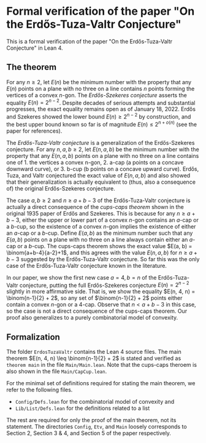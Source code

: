 # Formal verification of the paper "On the Erdős-Tuza-Valtr Conjecture" 
This is a formal verification of the paper "On the Erdős-Tuza-Valtr Conjecture" in Lean 4.

## The theorem
For any $n \geq 2$, let $E(n)$ be the minimum number with the property that any $E(n)$ points on a plane with no three on a line contains $n$ points 
forming the vertices of a convex $n$-gon.
The _Erdős-Szekeres conjecture_ asserts the equality $E(n) = 2^{n−2}$. 
Despite decades of serious attempts and substantial progresses, the exact equality remains open as of January 18, 2022.
Erdős and Szekeres showed the lower bound $E(n) \geq 2^{n−2}$ by construction, and 
the best upper bound known so far is of magnitude $E(n) \leq 2^{n + o(n)}$ (see the paper for references).

The _Erdős-Tuza-Valtr conjecture_ is a generalization of the Erdős-Szekeres conjecture.
For any $n, a, b \geq 2$, let $E(n, a, b)$ be the minimum number with the property that any $E(n, a, b)$ points on a plane with no three on a line
contains one of 1. the vertices a convex n-gon, 2. a-cap (a points on a concave downward curve), or 3. b-cup (b points on a concave upward curve).
Erdős, Tuza, and Valtr conjectured the exact value of $E(n, a, b)$ and
also showed that their generalization is actually equivalent to (thus, also a consequence of) the original Erdős-Szekeres conjecture.

The case $a, b \geq 2$ and $n \geq a + b - 3$ of the Erdős-Tuza-Valtr conjecture is actually a direct consequence of the _cups-caps theorem_ 
shown in the original 1935 paper of Erdős and Szekeres.
This is because for any $n \geq a + b - 3$, either the upper or lower part of a convex $n$-gon contains an $a$-cap or a $b$-cup, 
so the existence of a convex $n$-gon implies the existence of either an $a$-cap or a $b$-cup.
Define $E(a, b)$ as the minimum number such that any $E(a, b)$ points on a plane with no three on a line
always contain either an $a$-cap or a $b$-cup.
The cups-caps theorem shows the exact value $E(a, b) = \binom{a+b-4}{a-2}+1$,
and this agrees with the value $E(n, a, b)$ for $n \geq a + b - 3$ suggested by the Erdős-Tuza-Valtr conjecture.
So far this was the only case of the Erdős-Tuza-Valtr conjecture known in the literature.

In our paper, we show the first new case $a = 4, b = n$ of the Erdős-Tuza-Valtr conjecture,
putting the full Erdős-Szekeres conjecture $E(n) = 2^{n-2}$ slightly in more affirmative side.
That is, we show the equality $E(n, 4, n) = \binom{n-1}{2} + 2$, so any set of $\binom{n-1}{2} + 2$ points either contain a convex $n$-gon or a 4-cap.
Observe that $n < a + b - 3$ in this case, so the case is not a direct consequence of the cups-caps theorem.
Our proof also generalizes to a purely combinatorial model of convexity.

## Formalization
The folder `ErdosTuzaValtr` contains the Lean 4 source files.
The main theorem $E(n, 4, n) \leq \binom{n-1}{2} + 2$ is stated and verified as `theorem main` in the file `Main/Main.lean`.
Note that the cups-caps theroem is also shown in the file `Main/CapCup.lean`.

For the minimal set of definitions required for stating the main theorem, we refer to the following files. 
- `Config/Defs.lean` for the combinatorial model of convexity and 
- `Lib/List/Defs.lean` for the definitions related to a list

The rest are required for only the proof of the main theorem, not its statement. 
The directories `Config`, `Etv`, and `Main` loosely corresponds to Section 2, Section 3 & 4, and Section 5 of the paper respectively.
